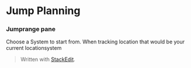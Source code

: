 # Jump Planning

### Jumprange pane

Choose a System to start from. When tracking location that would be your current locationsystem

> Written with [StackEdit](https://stackedit.io/).
<!--stackedit_data:
eyJoaXN0b3J5IjpbMTAyMDI0ODgyNV19
-->